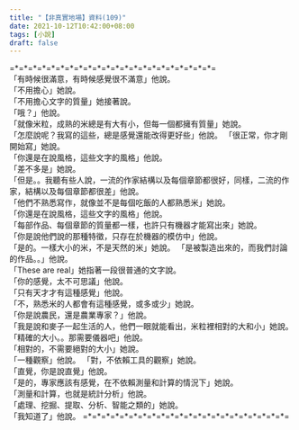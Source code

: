 ```yaml
---
title: "【非真實地場】資料(109)"
date: 2021-10-12T10:42:00+08:00
tags: [小說]
draft: false
---
```


=\*=\*=\*=\*=\*=\*=\*=\*=\*=\*=\*=\*=\*=\*=\*=\*=\*=\*=\*=\*=\*=\*=  
「有時候很滿意，有時候感覺很不滿意」他說。  
「不用擔心」她說。   
「不用擔心文字的質量」她接著說。   
「哦？」他說。  
「就像米粒，成熟的米總是有大有小，但每一個都擁有質量」她說。   
「怎麼說呢？我寫的這些，總是感覺還能改得更好些」他說。 
「很正常，你才剛開始寫」她說。   
「你還是在說風格，這些文字的風格」他說。  
「差不多是」她說。  
「但是。。我聽有些人說，一流的作家結構以及每個章節都很好，同樣，二流的作家，結構以及每個章節都很差」他說。  
「他們不熟悉寫作，就像並不是每個吃飯的人都熟悉米」她說。   
「你還是在說風格，這些文字的風格」他說。  
「每部作品、每個章節的質量都一樣，也許只有機器才能寫出來」她說。   
「你是說他們說的那種特徵，只存在於機器的模仿中」他說。  
「是的。一樣大小的米，不是天然的米」她說。
「是被製造出來的，而我們討論的作品。。」他說。  
「These are real」她指著一段很普通的文字說。  
「你的感覺，太不可思議」他說。  
「只有天才才有這種感覺」他說。  
「不，熟悉米的人都會有這種感覺，或多或少」她說。  
「你是說農民，還是農業專家？」他說。  
「我是說和麥子一起生活的人，他們一眼就能看出，米粒裡相對的大和小」她說。   
「精確的大小。。那需要儀器吧」他說。  
「相對的，不需要絕對的大小」她說。  
「一種觀察」他說。 
「對，不依賴工具的觀察」她說。  
「直覺，你是說直覺」他說。  
「是的，專家應該有感覺，在不依賴測量和計算的情況下」她說。  
「測量和計算，也就是統計分析」他說。  
「處理、挖掘、提取、分析、智能之類的」她說。  
「我知道了」他說。
=\*=\*=\*=\*=\*=\*=\*=\*=\*=\*=\*=\*=\*=\*=\*=\*=\*=\*=\*=\*=\*=\*=  